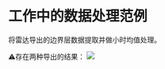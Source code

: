 # 工作中的数据处理范例
将雷达导出的边界层数据提取并做小时均值处理。

:warning:存在两种导出的结果：
![](https://i.loli.net/2021/03/18/dP7RGXNvL3U6qja.png)
